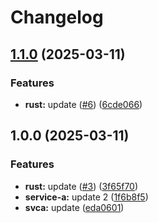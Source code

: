 # Changelog

## [1.1.0](https://github.com/nipeharefa/test-release-please/compare/v1.0.0...v1.1.0) (2025-03-11)


### Features

* **rust:** update ([#6](https://github.com/nipeharefa/test-release-please/issues/6)) ([6cde066](https://github.com/nipeharefa/test-release-please/commit/6cde0669232801473617ea68d321794d695ee171))

## 1.0.0 (2025-03-11)


### Features

* **rust:** update ([#3](https://github.com/nipeharefa/test-release-please/issues/3)) ([3f65f70](https://github.com/nipeharefa/test-release-please/commit/3f65f70056c7f4591862efecdb3b86165cdc7133))
* **service-a:** update 2 ([1f6b8f5](https://github.com/nipeharefa/test-release-please/commit/1f6b8f5a549793fdbff5cd927d514ae28a2f3c3d))
* **svca:** update ([eda0601](https://github.com/nipeharefa/test-release-please/commit/eda0601b9fcf33bcccde53936e5dc2d849cd409e))
